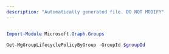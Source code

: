 ```yaml
---
description: "Automatically generated file. DO NOT MODIFY"
---
```


```powershell

Import-Module Microsoft.Graph.Groups

Get-MgGroupLifecyclePolicyByGroup -GroupId $groupId

```